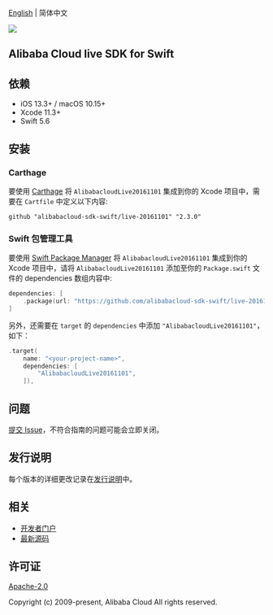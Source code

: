 [English](README.md) | 简体中文

![](https://aliyunsdk-pages.alicdn.com/icons/AlibabaCloud.svg)

## Alibaba Cloud live SDK for Swift

## 依赖

- iOS 13.3+ / macOS 10.15+
- Xcode 11.3+
- Swift 5.6

## 安装

### Carthage

要使用 [Carthage](https://github.com/Carthage/Carthage) 将 `AlibabacloudLive20161101` 集成到你的 Xcode 项目中，需要在 `Cartfile` 中定义以下内容:

```ogdl
github "alibabacloud-sdk-swift/live-20161101" "2.3.0"
```

### Swift 包管理工具

要使用 [Swift Package Manager](https://swift.org/package-manager/) 将 `AlibabacloudLive20161101` 集成到你的 Xcode 项目中，请将 `AlibabacloudLive20161101` 添加至你的 `Package.swift` 文件的 dependencies 数组内容中:

```swift
dependencies: [
    .package(url: "https://github.com/alibabacloud-sdk-swift/live-20161101.git", from: "2.3.0")
]
```

另外，还需要在 `target` 的 `dependencies` 中添加 `"AlibabacloudLive20161101"`，如下：

```swift
.target(
    name: "<your-project-name>",
    dependencies: [
        "AlibabacloudLive20161101",
    ]),
```

## 问题

[提交 Issue](https://github.com/alibabacloud-sdk-swift/live-20161101/issues/new)，不符合指南的问题可能会立即关闭。

## 发行说明

每个版本的详细更改记录在[发行说明](./ChangeLog.txt)中。

## 相关

* [开发者门户](https://next.api.aliyun.com/home)
* [最新源码](https://github.com/alibabacloud-sdk-swift/live-20161101)

## 许可证

[Apache-2.0](http://www.apache.org/licenses/LICENSE-2.0)

Copyright (c) 2009-present, Alibaba Cloud All rights reserved.
